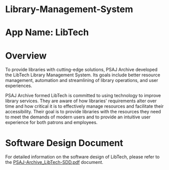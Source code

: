 # Library-Management-System

# App Name: LibTech

# Overview

To provide libraries with cutting-edge solutions, PSAJ Archive developed the
LibTech Library Management System. Its goals include better resource management,
automation and streamlining of library operations, and user experiences.

PSAJ Archive formed LibTech is committed to using technology to improve library
services. They are aware of how libraries' requirements alter over time and how
critical it is to effectively manage resources and facilitate their accessibility. Their
goal is to provide libraries with the resources they need to meet the demands of
modern users and to provide an intuitive user experience for both patrons and
employees.

# Software Design Document

For detailed information on the software design of LibTech, please refer to the [PSAJ-Archive_LibTech-SDD.pdf](https://github.com/angelojoe20/Library-Management-System/blob/5c85852fff2773c0093e8ca6215ee6a8e5480fb2/PSAJ-Archive_LibTech-SDD.pdf) document.
